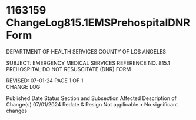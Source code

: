 # 1163159 ChangeLog815.1EMSPrehospitalDNRForm

DEPARTMENT OF HEALTH SERVICES 
COUNTY OF LOS ANGELES 
  
SUBJECT: EMERGENCY MEDICAL SERVICES  REFERENCE NO. 815.1 
  PREHOSPITAL DO NOT RESUSCITATE (DNR) FORM 
 
 
 
 
REVISED: 07-01-24 PAGE 1 OF 1  
CHANGE LOG 
 
Published 
Date 
Status Section and 
Subsection Affected 
Description of Change(s) 
07/01/2024 Redate & 
Resign 
Not applicable 
• No significant changes
